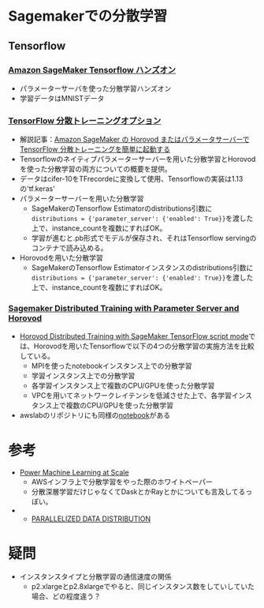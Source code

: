 # Sagemakerでの分散学習

## Tensorflow
### [Amazon SageMaker Tensorflow ハンズオン](https://github.com/aws-samples/amazon-sagemaker-examples-jp/blob/master/tensorflow_script_mode_training_and_serving/tensorflow_script_mode_training_and_serving.ipynb)
- パラメーターサーバを使った分散学習ハンズオン
- 学習データはMNISTデータ


### [TensorFlow 分散トレーニングオプション](https://github.com/aws-samples/amazon-sagemaker-script-mode/blob/master/tf-distribution-options/tf-distributed-training.ipynb)
- 解説記事：[Amazon SageMaker の Horovod またはパラメータサーバーでTensorFlow 分散トレーニングを簡単に起動する](https://aws.amazon.com/jp/blogs/news/launching-tensorflow-distributed-training-easily-with-horovod-or-parameter-servers-in-amazon-sagemaker/)
- Tensorflowのネイティブパラメーターサーバーを用いた分散学習とHorovodを使った分散学習の両方についての概要を提供。
- データはcifer-10をTFrecordeに変換して使用、Tensorflowの実装は1.13の'tf.keras'
- パラメーターサーバーを用いた分散学習
  - SageMakerのTensorflow Estimatorのdistributions引数に`distributions = {'parameter_server': {'enabled': True}}`を渡した上で、instance_countを複数にすればOK。
  - 学習が進むと.pb形式でモデルが保存され、それはTensorflow servingのコンテナで読み込める。
- Horovodを用いた分散学習
  - SageMakerのTensorflow Estimatorインスタンスのdistributions引数に`distributions = {'parameter_server': {'enabled': True}}`を渡した上で、instance_countを複数にすればOK。


### [Sagemaker Distributed Training with Parameter Server and Horovod](https://github.com/aws-samples/sagemaker-horovod-distributed-training)
- [Horovod Distributed Training with SageMaker TensorFlow script mode](https://github.com/aws-samples/sagemaker-horovod-distributed-training/blob/master/notebooks/tensorflow_script_mode_horovod.ipynb)では、Horovodを用いたTensorflowで以下の4つの分散学習の実施方法を比較している。
  - MPIを使ったnotebookインスタンス上での分散学習
  - 学習インスタンス上での分散学習
  - 各学習インスタンス上で複数のCPU/GPUを使った分散学習
  - VPCを用いてネットワークレイテンシを低減させた上で、各学習インスタンス上で複数のCPU/GPUを使った分散学習
- awslabのリポジトリにも同様の[notebook](https://github.com/awslabs/amazon-sagemaker-examples/blob/master/sagemaker-python-sdk/tensorflow_script_mode_horovod/tensorflow_script_mode_horovod.ipynb)がある


# 参考
- [Power Machine Learning at Scale](https://d1.awsstatic.com/whitepapers/aws-power-ml-at-scale.pdf)
  - AWSインフラ上で分散学習をやった際のホワイトペーパー
  - 分散深層学習だけじゃなくてDaskとかRayとかについても言及してるっぽい。
- - [PARALLELIZED DATA DISTRIBUTION](https://sagemaker-workshop.com/builtin/parallelized.html)

# 疑問
- インスタンスタイプと分散学習の通信速度の関係
  - p2.xlargeとp2.8xlargeでやると、同じインスタンス数をしていしていた場合、どの程度違う？
